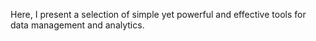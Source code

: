 Here, I present a selection of simple yet powerful and effective tools for data management and analytics.
